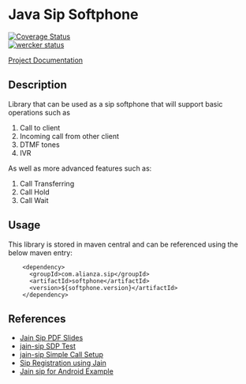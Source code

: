 Java Sip Softphone
==============================================================

[![Coverage Status](https://coveralls.io/repos/github/alianza-dev/java-sip-softphone/badge.svg?branch=master)](https://coveralls.io/github/alianza-dev/java-sip-softphone?branch=master)    
[![wercker status](https://app.wercker.com/status/c5620ebe20ac85b50f4c3cdaa83196b2/s/master "wercker status")](https://app.wercker.com/project/byKey/c5620ebe20ac85b50f4c3cdaa83196b2)    

[Project Documentation](https://alianza-dev.github.io/java-sip-softphone/)      

## Description

Library that can be used as a sip softphone that will support basic operations
such as

1. Call to client
2. Incoming call from other client
3. DTMF tones
4. IVR

As well as more advanced features such as:  

1. Call Transferring
2. Call Hold
3. Call Wait

## Usage

This library is stored in maven central and can be referenced using the below maven
entry:  

        <dependency>
          <groupId>com.alianza.sip</groupId>
          <artifactId>softphone</artifactId>
          <version>${softphone.version}</artifactId>
        </dependency>



## References

* [Jain Sip PDF Slides](http://www.oracle.com/technetwork/java/jain-sip-tutorial-149998.pdf)    
* [jain-sip SDP Test](https://github.com/rkday/jain-sip/blob/master/branches/3263-support/src/test/gov/nist/javax/sdp/parser/SdpParserTest.java)    
* [jain-sip Simple Call Setup](https://github.com/usnistgov/jsip/blob/master/src/examples/android/simplecallsetup/Shootist.java)    
* [Sip Registration using Jain](http://vkslabs.com/sip-register-request-using-jain-sip/)     
* [Jain sip for Android Example](https://github.com/RestComm/restcomm-android-sdk/tree/b1f1e7309b1f1a1d7e9aa8d5aad7b842d8691371/Examples/JAIN%20SIP)  
